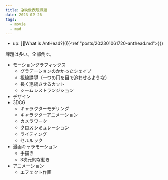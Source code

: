 ```yaml
---
title: 🎬映像表現課題
date: 2023-02-26
tags:
  - movie
  - mad
---
```


- up: [🐜What is AntHead?]({{<ref "posts/202301061720-anthead.md">}})  

課題は多い。全部倒す。

- モーショングラフィックス
  - グラデーションのかかったシェイプ
  - 視線誘導（一つの円を目で追わせるような）
  - 長く連続させるカット
  - シームレストランジション
- デザイン
- 3DCG
  - キャラクターモデリング
  - キャラクターアニメーション
  - カメラワーク
  - クロスシミュレーション
  - ライティング
  - セルルック
- 漫画キャラモーション
  - 手描き
  - 3次元的な動き
- アニメーション
  - エフェクト作画